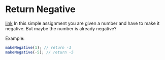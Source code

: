 # Return Negative
[link](https://www.codewars.com/kata/55685cd7ad70877c23000102)
In this simple assignment you are given a number and have to make it negative. But maybe the number is already negative?

Example:
```js
makeNegative(1); // return -1
makeNegative(-5); // return -5
```
